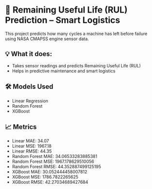 # 🚚 Remaining Useful Life (RUL) Prediction – Smart Logistics

This project predicts how many cycles a machine has left before failure using NASA CMAPSS engine sensor data.

## 💡 What it does:
- Takes sensor readings and predicts Remaining Useful Life (RUL)
- Helps in predictive maintenance and smart logistics

## 🛠 Models Used
- Linear Regression
- Random Forest
- XGBoost

## 📈 Metrics
- Linear MAE: 34.07
- Linear MSE: 1967.18
- Linear RMSE: 44.35
- Random Forest MAE: 34.06533283885381
- Random Forest MSE: 1967.178629510056
- Random Forest RMSE: 44.352887499125195
- XGBoost MAE: 30.052444458007812
- XGBoost MSE: 1786.7822265625
- XGBoost RMSE: 42.27034689427684
